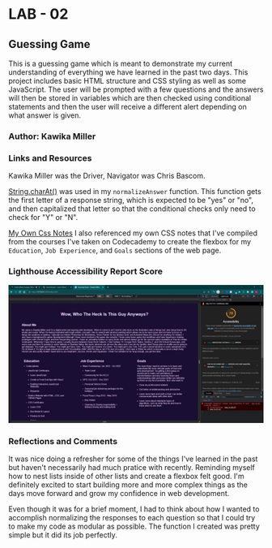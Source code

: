 # LAB - 02

## Guessing Game

This is a guessing game which is meant to demonstrate my current understanding of everything we have learned in the past two days. This project includes basic HTML structure and CSS styling as well as some JavaScript. The user will be prompted with a few questions and the answers will then be stored in variables which are then checked using conditional statements and then the user will receive a different alert depending on what answer is given.

### Author: Kawika Miller

### Links and Resources

Kawika Miller was the Driver, Navigator was Chris Bascom. 

[String.charAt()](https://developer.mozilla.org/en-US/docs/Web/JavaScript/Reference/Global_Objects/String/charAt) was used in my `normalizeAnswer` function. This function gets the first letter of a response string, which is expected to be "yes" or "no", and then capitalized that letter so that the conditional checks only need to check for "Y" or "N".

[My Own Css Notes](https://github.com/KMArtwork/CSS-Notes) I also referenced my own CSS notes that I've compiled from the courses I've taken on Codecademy to create the flexbox for my `Education`, `Job Experience`, and `Goals` sections of the web page.

### Lighthouse Accessibility Report Score
![LightHouse Score](/img/Lighthouse_score.JPG)


### Reflections and Comments
It was nice doing a refresher for some of the things I've learned in the past but haven't necessarily had much pratice with recently. Reminding myself how to nest lists inside of other lists and create a flexbox felt good. I'm definitely excited to start building more and more complex things as the days move forward and grow my confidence in web development.

Even though it was for a brief moment, I had to think about how I wanted to accomplish normalizing the responses to each question so that I could try to make my code as modular as possible. The function I created was pretty simple but it did its job perfectly.